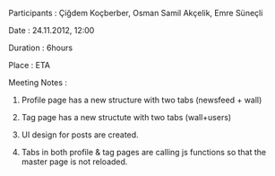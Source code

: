 Participants : Çiğdem Koçberber, Osman Samil Akçelik, Emre Süneçli

Date : 24.11.2012, 12:00

Duration : 6hours

Place : ETA

Meeting Notes :

1) Profile page has a new structure with two tabs (newsfeed + wall)

2) Tag page has a new structute with two tabs (wall+users)

3) UI design for posts are created.

4) Tabs in both profile & tag pages are calling js functions so that the master page is not reloaded.